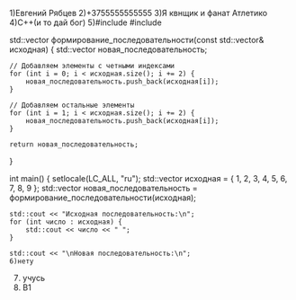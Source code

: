 1)Евгений Рябцев
2)+3755555555555
3)Я квнщик и фанат Атлетико
4)С++(и то дай бог)
5)#include <iostream>
#include <vector>

std::vector<int> формирование_последовательности(const std::vector<int>& исходная) {
    std::vector<int> новая_последовательность;

    // Добавляем элементы с четными индексами
    for (int i = 0; i < исходная.size(); i += 2) {
        новая_последовательность.push_back(исходная[i]);
    }

    // Добавляем остальные элементы
    for (int i = 1; i < исходная.size(); i += 2) {
        новая_последовательность.push_back(исходная[i]);
    }

    return новая_последовательность;
}

int main() {
    setlocale(LC_ALL, "ru");
    std::vector<int> исходная = { 1, 2, 3, 4, 5, 6, 7, 8, 9 };
    std::vector<int> новая_последовательность = формирование_последовательности(исходная);

    std::cout << "Исходная последовательность:\n";
    for (int число : исходная) {
        std::cout << число << " ";
    }

    std::cout << "\nНовая последовательность:\n";
    6)нету
7) учусь
8) B1
